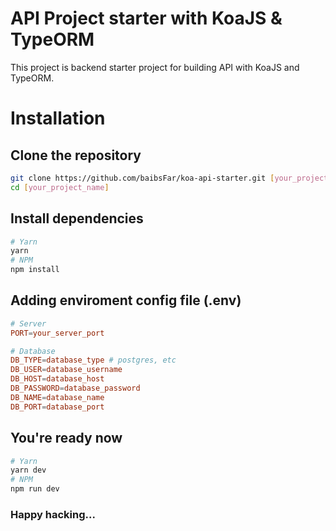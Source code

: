 # API Project starter with KoaJS & TypeORM
This project is backend starter project for building API with KoaJS and TypeORM.

# Installation

## Clone the repository
```bash
git clone https://github.com/baibsFar/koa-api-starter.git [your_project_name]
cd [your_project_name]
```

## Install dependencies
```bash
# Yarn
yarn
# NPM
npm install
```

## Adding enviroment config file (.env)
```conf
# Server
PORT=your_server_port

# Database
DB_TYPE=database_type # postgres, etc
DB_USER=database_username
DB_HOST=database_host
DB_PASSWORD=database_password
DB_NAME=database_name
DB_PORT=database_port
```

## You're ready now
```bash
# Yarn
yarn dev
# NPM
npm run dev
```

### Happy hacking...